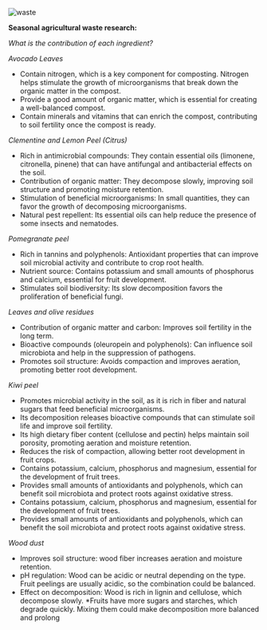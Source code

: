 ![waste](imagenes/IMG_9865.JPG)

**Seasonal agricultural waste research:** 

_What is the contribution of each ingredient?_

_Avocado Leaves_
- Contain nitrogen, which is a key component for composting. Nitrogen helps stimulate the growth of microorganisms that break down the organic matter in the compost.
- Provide a good amount of organic matter, which is essential for creating a well-balanced compost.
- Contain minerals and vitamins that can enrich the compost, contributing to soil fertility once the compost is ready.

_Clementine and Lemon Peel (Citrus)_
- Rich in antimicrobial compounds: They contain essential oils (limonene, citronella, pinene) that can have antifungal and antibacterial effects on the soil.
- Contribution of organic matter: They decompose slowly, improving soil structure and promoting moisture retention.
- Stimulation of beneficial microorganisms: In small quantities, they can favor the growth of decomposing microorganisms.
- Natural pest repellent: Its essential oils can help reduce the presence of some insects and nematodes.

_Pomegranate peel_
- Rich in tannins and polyphenols: Antioxidant properties that can improve soil microbial activity and contribute to crop root health.
- Nutrient source: Contains potassium and small amounts of phosphorus and calcium, essential for fruit development.
- Stimulates soil biodiversity: Its slow decomposition favors the proliferation of beneficial fungi.

_Leaves and olive residues_
- Contribution of organic matter and carbon: Improves soil fertility in the long term.
- Bioactive compounds (oleuropein and polyphenols): Can influence soil microbiota and help in the suppression of pathogens.
- Promotes soil structure: Avoids compaction and improves aeration, promoting better root development.

_Kiwi peel_
- Promotes microbial activity in the soil, as it is rich in fiber and natural sugars that feed beneficial microorganisms.
- Its decomposition releases bioactive compounds that can stimulate soil life and improve soil fertility.
- Its high dietary fiber content (cellulose and pectin) helps maintain soil porosity, promoting aeration and moisture retention.
- Reduces the risk of compaction, allowing better root development in fruit crops.
- Contains potassium, calcium, phosphorus and magnesium, essential for the development of fruit trees.
- Provides small amounts of antioxidants and polyphenols, which can benefit soil microbiota and protect roots against oxidative stress.
- Contains potassium, calcium, phosphorus and magnesium, essential for the development of fruit trees.
- Provides small amounts of antioxidants and polyphenols, which can benefit the soil microbiota and protect roots against oxidative stress.

_Wood dust_
- Improves soil structure: wood fiber increases aeration and moisture retention.
- pH regulation: Wood can be acidic or neutral depending on the type.
Fruit peelings are usually acidic, so the combination could be balanced.
- Effect on decomposition: Wood is rich in lignin and cellulose, which decompose slowly.
*Fruits have more sugars and starches, which degrade quickly.
Mixing them could make decomposition more balanced and prolong
